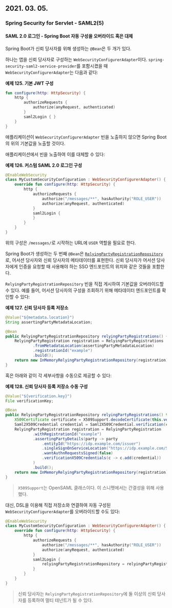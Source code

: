 ## 2021. 03. 05.

### Spring Security for Servlet - SAML2(5)

#### SAML 2.0  로그인 - Spring Boot 자동 구성을 오버라이드 혹은 대체

Spring Boot가 신뢰 당사자를 위해 생성하는 `@Bean`은 두 개가 있다.

하나는 앱을 신뢰 당사자로 구성하는 `WebSecurityConfigurerAdapter`이다. `spring-security-saml2-service-provider`를 포함시켰을 때 `WebSecurityConfigurerAdapter`는 다음과 같다:

**예제 125. 기본 JWT 구성**

```kotlin
fun configure(http: HttpSecurity) {
    http {
        authorizeRequests {
            authorize(anyRequest, authenticated)
        }
        saml2Login { }
    }
}
```

애플리케이션이 `WebSecurityConfigurerAdapter` 빈을 노출하지 않으면 Spring Boot의 위의 기본값을 노출할 것이다.

애플리케이션에서 빈을 노출하여 이를 대체할 수 있다:

**예제 126. 커스텀 SAML 2.0 로그인 구성**

```kotlin
@EnableWebSecurity
class MyCustomSecurityConfiguration : WebSecurityConfigurerAdapter() {
    override fun configure(http: HttpSecurity) {
        http {
            authorizeRequests {
                authorize("/messages/**", hasAuthority("ROLE_USER"))
                authorize(anyRequest, authenticated)
            }
            saml2Login {
            }
        }
    }
}
```

위의 구성은 `/messages/`로 시작하는 URL에 `USER` 역할을 필요로 한다.

Spring Boot가 생성하는 두 번째 `@Bean`은 [`RelyingPartyRegistrationRepository`][relying-party-registration-repository]로, 어서션 당사자와 신뢰 당사자의 메타데이터를 표현한다. 신뢰 당사자가 어서션 당사자에게 인증을 요청할 때 사용해야 하는 SSO 엔드포인트의 위치와 같은 것들을 포함한다.

`RelyingPartyRegistrationRepository` 빈을 직접 게시하여 기본값을 오버라이드할 수 있다. 예를 들어, 어서션 당사자의 구성을 조회하기 위해 메타데이터 엔드포인트를 확인할 수 있다:

**예제 127. 신뢰 당사자 등록 저장소**

```java
@Value("${metadata.location}")
String assertingPartyMetadataLocation;

@Bean
public RelyingPartyRegistrationRepository relyingPartyRegistrations() {
    RelyingPartyRegistration registration = RelyingPartyRegistrations
            .fromMetadataLocation(assertingPartyMetadataLocation)
            .registrationId("example")
            .build();
    return new InMemoryRelyingPartyRegistrationRepository(registration);
}
```

혹은 아래와 같이 각 세부사항을 수동으로 제공할 수 있다:

**예제 128. 신뢰 당사자 등록 저장소 수동 구성**

```java
@Value("${verification.key}")
File verificationKey;

@Bean
public RelyingPartyRegistrationRepository relyingPartyRegistrations() throws Exception {
    X509Certificate certificate = X509Support.decodeCertificate(this.verificationKey);
    Saml2X509Credential credential = Saml2X509Credential.verification(certificate);
    RelyingPartyRegistration registration = RelyingPartyRegistration
            .withRegistrationId("example")
            .assertingPartyDetails(party -> party
                .entityId("https://idp.example.com/issuer")
                .singleSignOnServiceLocation("https://idp.example.com/SSO.saml2")
                .wantAuthnRequestsSigned(false)
                .verificationX509Credentials(c -> c.add(credential))
            )
            .build();
    return new InMemoryRelyingPartyRegistrationRepository(registration);
}
```

> `X509Support`는 OpenSAML 클래스이다. 이 스니펫에서는 간결성을 위해 사용했다.

대신, DSL을 이용해 직접 저장소와 연결하여 자동 구성된 `WebSecurityConfigurerAdapter`를 오버라이드할 수도 있다:

```kotlin
@EnableWebSecurity
class MyCustomSecurityConfiguration : WebSecurityConfigurerAdapter() {
    override fun configure(http: HttpSecurity) {
        http {
            authorizeRequests {
                authorize("/messages/**", hasAuthority("ROLE_USER"))
                authorize(anyRequest, authenticated)
            }
            saml2Login {
                relyingPartyRegistrationRepository = relyingPartyRegistrations()
            }
        }
    }
}
```

> 신뢰 당사자는 `RelyingPartyRegistrationRepository`에 둘 이상의 신뢰 당사자를 등록하여 멀티 테넌트가 될 수 있다.



[relying-party-registration-repository]: https://docs.spring.io/spring-security/site/docs/current/api/org/springframework/security/saml2/provider/service/registration/RelyingPartyRegistrationRepository.html